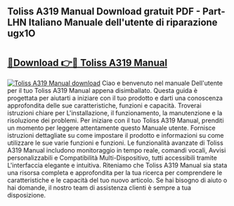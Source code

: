 ## Toliss A319 Manual Download gratuit PDF - Part-LHN Italiano Manuale dell'utente di riparazione ugx1O

# <h2><a href="http://dfam33.blite.top/?on=Toliss+A319+Manual">🔗Download 👉🔴 Toliss A319 Manual</a></h2>

[![Toliss A319 Manual download](https://i.imgur.com/lujVjoI.png)](http://dfam33.blite.top/?on=Toliss+A319+Manual)
Ciao e benvenuto nel manuale Dell'utente per il tuo Toliss A319 Manual appena disimballato. Questa guida è progettata per aiutarti a iniziare con il tuo prodotto e darti una conoscenza approfondita delle sue caratteristiche, funzioni e capacità. Troverai istruzioni chiare per L'installazione, il funzionamento, la manutenzione e la risoluzione dei problemi. Per iniziare con il tuo Toliss A319 Manual, prenditi un momento per leggere attentamente questo Manuale utente. Fornisce istruzioni dettagliate su come impostare il prodotto e informazioni su come utilizzare le sue varie funzioni e funzioni. Le funzionalità avanzate di Toliss A319 Manual includono monitoraggio in tempo reale, comandi vocali, Avvisi personalizzabili e Compatibilità Multi-Dispositivo, tutti accessibili tramite L'interfaccia elegante e intuitiva. Riteniamo che Toliss A319 Manual sia stata una risorsa completa e approfondita per la tua ricerca per comprendere le caratteristiche e le capacità del tuo nuovo articolo. Se hai bisogno di aiuto o hai domande, il nostro team di assistenza clienti è sempre a tua disposizione.
